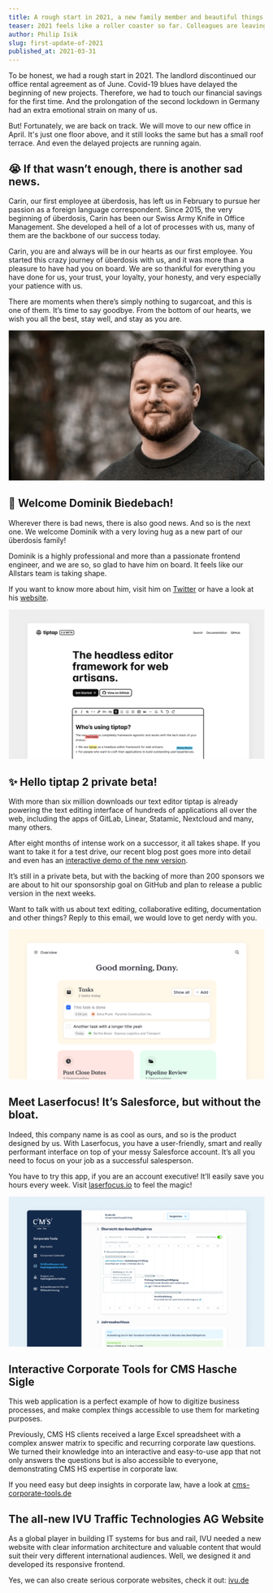 ```yaml
---
title: A rough start in 2021, a new family member and beautiful things to show
teaser: 2021 feels like a roller coaster so far. Colleagues are leaving, and new ones are coming. We are changing offices and have new projects to show. Excited to see what comes next.
author: Philip Isik
slug: first-update-of-2021
published_at: 2021-03-31
---
```


To be honest, we had a rough start in 2021. The landlord discontinued our office rental agreement as of June. Covid-19 blues have delayed the beginning of new projects. Therefore, we had to touch our financial savings for the first time. And the prolongation of the second lockdown in Germany had an extra emotional strain on many of us.

But! Fortunately, we are back on track. We will move to our new office in April. It's just one floor above, and it still looks the same but has a small roof terrace. And even the delayed projects are running again.

## 😭 If that wasn’t enough, there is another sad news.

Carin, our first employee at überdosis, has left us in February to pursue her passion as a foreign language correspondent. Since 2015, the very beginning of überdosis, Carin has been our Swiss Army Knife in Office Management. She developed a hell of a lot of processes with us, many of them are the backbone of our success today.

Carin, you are and always will be in our hearts as our first employee. You started this crazy journey of überdosis with us, and it was more than a pleasure to have had you on board. We are so thankful for everything you have done for us, your trust, your loyalty, your honesty, and very especially your patience with us.

There are moments when there’s simply nothing to sugarcoat, and this is one of them. It’s time to say goodbye. From the bottom of our hearts, we wish you all the best, stay well, and stay as you are.

![Dominik Biedebach](./dominik.png)

## 👋 Welcome Dominik Biedebach!

Wherever there is bad news, there is also good news. And so is the next one. We welcome Dominik with a very loving hug as a new part of our überdosis family!

Dominik is a highly professional and more than a passionate frontend engineer, and we are so, so glad to have him on board. It feels like our Allstars team is taking shape.

If you want to know more about him, visit him on [Twitter](https://twitter.com/idocodeandstuff) or have a look at his [website](https://bdbch.com).

![tiptap 2 Demo Screenshot](./tiptap2.png)

## ✨ Hello tiptap 2 private beta!

With more than six million downloads our text editor tiptap is already powering the text editing interface of hundreds of applications all over the web, including the apps of GitLab, Linear, Statamic, Nextcloud and many, many others.

After eight months of intense work on a successor, it all takes shape. If you want to take it for a test drive, our recent blog post goes more into detail and even has an [interactive demo of the new version](https://next.tiptap.dev).

It’s still in a private beta, but with the backing of more than 200 sponsors we are about to hit our sponsorship goal on GitHub and plan to release a public version in the next weeks.

Want to talk with us about text editing, collaborative editing, documentation and other things? Reply to this email, we would love to get nerdy with you.

![Laserfocus Website Screenshot](./laserfocus.png)

## Meet Laserfocus! It’s Salesforce, but without the bloat.

Indeed, this company name is as cool as ours, and so is the product designed by us. With Laserfocus, you have a user-friendly, smart and really performant interface on top of your messy Salesforce account. It’s all you need to focus on your job as a successful salesperson.

You have to try this app, if you are an account executive! It’ll easily save you hours every week. Visit [laserfocus.io](https://www.laserfocus.io) to feel the magic!

![CMS HS Corporate Tools Screenshot](./cmshs-corporate-tools.png)

## Interactive Corporate Tools for CMS Hasche Sigle

This web application is a perfect example of how to digitize business processes, and make complex things accessible to use them for marketing purposes.

Previously, CMS HS clients received a large Excel spreadsheet with a complex answer matrix to specific and recurring corporate law questions. We turned their knowledge into an interactive and easy-to-use app that not only answers the questions but is also accessible to everyone, demonstrating CMS HS expertise in corporate law.

If you need easy but deep insights in corporate law, have a look at [cms-corporate-tools.de](https://cms-corporate-tools.de)

## The all-new IVU Traffic Technologies AG Website

As a global player in building IT systems for bus and rail, IVU needed a new website with clear information architecture and valuable content that would suit their very different international audiences. Well, we designed it and developed its responsive frontend.

Yes, we can also create serious corporate websites, check it out: [ivu.de](https://www.ivu.de)